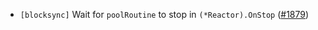 - `[blocksync]` Wait for `poolRoutine` to stop in `(*Reactor).OnStop`
  ([\#1879](https://github.com/depinnetwork/por-consensus/pull/1879))
